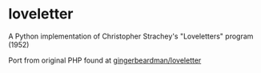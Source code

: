 # loveletter
A Python implementation of Christopher Strachey's "Loveletters" program (1952) 

Port from original PHP found at [gingerbeardman/loveletter](https://github.com/gingerbeardman/loveletter)

